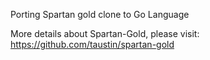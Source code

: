 Porting Spartan gold clone to Go Language

More details about Spartan-Gold, please visit:
  https://github.com/taustin/spartan-gold
